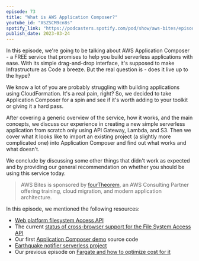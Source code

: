 ```yaml
---
episode: 73
title: "What is AWS Application Composer?"
youtube_id: "XSZSCM9cn8s"
spotify_link: "https://podcasters.spotify.com/pod/show/aws-bites/episodes/73--What-is-AWS-Application-Composer-e20ulrl"
publish_date: 2023-03-24
---
```


In this episode, we're going to be talking about AWS Application Composer - a FREE service that promises to help you build serverless applications with ease. With its simple drag-and-drop interface, it's supposed to make Infrastructure as Code a breeze. But the real question is - does it live up to the hype?

We know a lot of you are probably struggling with building applications using CloudFormation. It's a real pain, right? So, we decided to take Application Composer for a spin and see if it's worth adding to your toolkit or giving it a hard pass.

After covering a generic overview of the service, how it works, and the main concepts, we discuss our experience in creating a new simple serverless application from scratch only using API Gateway, Lambda, and S3. Then we cover what it looks like to import an existing project (a slightly more complicated one) into Application Composer and find out what works and what doesn't.

We conclude by discussing some other things that didn't work as expected and by providing our general recommendation on whether you should be using this service today.


> AWS Bites is sponsored by [fourTheorem](https://fourtheorem.com/), an AWS Consulting Partner offering training, cloud migration, and modern application architecture.


In this episode, we mentioned the following resources:

- [⁠Web platform filesystem Access API](https://developer.mozilla.org/en-US/docs/Web/API/File_System_Access_API)
- The current [status of cross-browser support for the File System Access API](https://developer.mozilla.org/en-US/docs/Web/API/File_System_Access_API#browser_compatibility)
- Our first [Application Composer demo](https://github.com/lmammino/aws-application-composer-demo) source code
- [Earthquake notifier serverless project](https://github.com/lmammino/earthquake-notifier)
- Our previous episode on [Fargate and how to optimize cost for it](https://awsbites.com/72-how-do-you-save-cost-with-ecs/)
